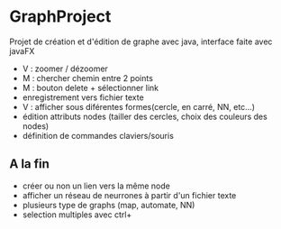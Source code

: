 # GraphProject
 Projet de création et d'édition de graphe avec java, interface faite avec javaFX

 - V : zoomer / dézoomer
 - M : chercher chemin entre 2 points
 - M : bouton delete + sélectionner link
 - enregistrement vers fichier texte
 - V : afficher sous diférentes formes(cercle, en carré, NN, etc...)
 - édition attributs nodes (tailler des cercles, choix des couleurs des nodes)
 - définition de commandes claviers/souris


## A la fin
 - créer ou non un lien vers la même node
 - afficher un réseau de neurrones à partir d'un fichier texte
 - plusieurs type de graphs (map, automate, NN)
 - selection multiples avec ctrl+